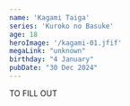 ```yaml
---
name: 'Kagami Taiga'
series: 'Kuroko no Basuke'
age: 18
heroImage: '/kagami-01.jfif'
megaLink: "unknown"
birthday: "4 January"
pubDate: "30 Dec 2024"
---
```

TO FILL OUT